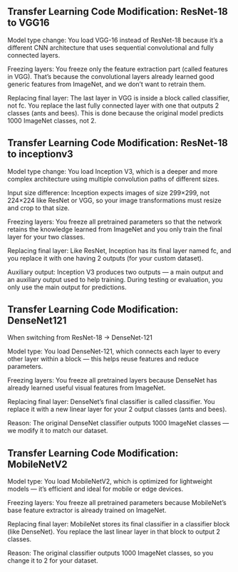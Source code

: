 

## Transfer Learning Code Modification: ResNet-18 to VGG16

Model type change:
You load VGG-16 instead of ResNet-18 because it’s a different CNN architecture that uses sequential convolutional and fully connected layers.

Freezing layers:
You freeze only the feature extraction part (called features in VGG). That’s because the convolutional layers already learned good generic features from ImageNet, and we don’t want to retrain them.

Replacing final layer:
The last layer in VGG is inside a block called classifier, not fc.
You replace the last fully connected layer with one that outputs 2 classes (ants and bees).
This is done because the original model predicts 1000 ImageNet classes, not 2.

## Transfer Learning Code Modification: ResNet-18 to inceptionv3
Model type change:
You load Inception V3, which is a deeper and more complex architecture using multiple convolution paths of different sizes.

Input size difference:
Inception expects images of size 299×299, not 224×224 like ResNet or VGG, so your image transformations must resize and crop to that size.

Freezing layers:
You freeze all pretrained parameters so that the network retains the knowledge learned from ImageNet and you only train the final layer for your two classes.

Replacing final layer:
Like ResNet, Inception has its final layer named fc, and you replace it with one having 2 outputs (for your custom dataset).

Auxiliary output:
Inception V3 produces two outputs — a main output and an auxiliary output used to help training.
During testing or evaluation, you only use the main output for predictions.

## Transfer Learning Code Modification: DenseNet121
When switching from ResNet-18 → DenseNet-121

Model type:
You load DenseNet-121, which connects each layer to every other layer within a block — this helps reuse features and reduce parameters.

Freezing layers:
You freeze all pretrained layers because DenseNet has already learned useful visual features from ImageNet.

Replacing final layer:
DenseNet’s final classifier is called classifier.
You replace it with a new linear layer for your 2 output classes (ants and bees).

Reason:
The original DenseNet classifier outputs 1000 ImageNet classes — we modify it to match our dataset.

## Transfer Learning Code Modification: MobileNetV2
Model type:
You load MobileNetV2, which is optimized for lightweight models — it’s efficient and ideal for mobile or edge devices.

Freezing layers:
You freeze all pretrained parameters because MobileNet’s base feature extractor is already trained on ImageNet.

Replacing final layer:
MobileNet stores its final classifier in a classifier block (like DenseNet).
You replace the last linear layer in that block to output 2 classes.

Reason:
The original classifier outputs 1000 ImageNet classes, so you change it to 2 for your dataset.
